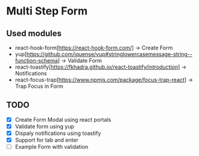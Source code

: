 # Multi Step Form

## Used modules
- react-hook-form[https://react-hook-form.com/] -> Create Form
- yup[https://github.com/jquense/yup#stringlowercasemessage-string--function-schema] -> Validate Form
- react-toastify[https://fkhadra.github.io/react-toastify/introduction] -> Notifications
- react-focus-trap[https://www.npmjs.com/package/focus-trap-react] -> Trap Focus in Form

## TODO
- [x] Create Form Modal using react portals
- [x] Validate form using yup
- [x] Dispaly notifications using toastify
- [x] Support for tab and enter
- [ ] Example Form with validation